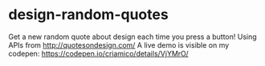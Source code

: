 # design-random-quotes
Get a new random quote about design each time you press a button!  Using APIs from http://quotesondesign.com/
A live demo is visible on my codepen: https://codepen.io/criamico/details/VjYMrO/
